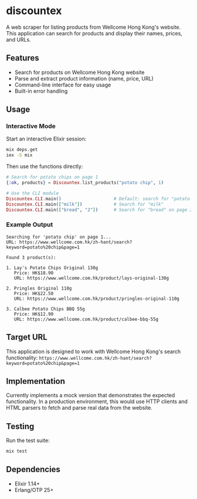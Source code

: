 # discountex

A web scraper for listing products from Wellcome Hong Kong's website. This application can search for products and display their names, prices, and URLs.

## Features

- Search for products on Wellcome Hong Kong website
- Parse and extract product information (name, price, URL)
- Command-line interface for easy usage
- Built-in error handling

## Usage

### Interactive Mode

Start an interactive Elixir session:

```bash
mix deps.get
iex -S mix
```

Then use the functions directly:

```elixir
# Search for potato chips on page 1
{:ok, products} = Discountex.list_products("potato chip", 1)

# Use the CLI module
Discountex.CLI.main()                    # Default: search for "potato chip"
Discountex.CLI.main(["milk"])            # Search for "milk"
Discountex.CLI.main(["bread", "2"])      # Search for "bread" on page 2
```

### Example Output

```
Searching for 'potato chip' on page 1...
URL: https://www.wellcome.com.hk/zh-hant/search?keyword=potato%20chip&page=1

Found 3 product(s):

1. Lay's Potato Chips Original 130g
   Price: HK$18.90
   URL: https://www.wellcome.com.hk/product/lays-original-130g

2. Pringles Original 110g
   Price: HK$22.50
   URL: https://www.wellcome.com.hk/product/pringles-original-110g

3. Calbee Potato Chips BBQ 55g
   Price: HK$12.90
   URL: https://www.wellcome.com.hk/product/calbee-bbq-55g
```

## Target URL

This application is designed to work with Wellcome Hong Kong's search functionality:
`https://www.wellcome.com.hk/zh-hant/search?keyword=potato%20chip&page=1`

## Implementation

Currently implements a mock version that demonstrates the expected functionality. In a production environment, this would use HTTP clients and HTML parsers to fetch and parse real data from the website.

## Testing

Run the test suite:

```bash
mix test
```

## Dependencies

- Elixir 1.14+
- Erlang/OTP 25+